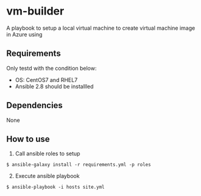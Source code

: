 vm-builder
=========

A playbook to setup a local virtual machine to create virtual machine image in Azure using 

Requirements
------------

Only testd with the condition below:
- OS: CentOS7 and RHEL7
- Ansible 2.8 should be installled

Dependencies
------------

None

How to use
----------------
1. Call ansible roles to setup
```shell
$ ansible-galaxy install -r requirements.yml -p roles
``` 
2. Execute ansible playbook
```shell
$ ansible-playbook -i hosts site.yml
```
